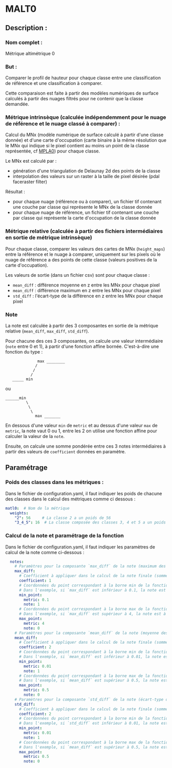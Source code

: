 # MALT0

## Description :

### Nom complet :

Métrique altimétrique 0

### But :

Comparer le profil de hauteur pour chaque classe entre une classification de référence et une classification à comparer.

Cette comparaison est faite à partir des modèles numériques de surface calculés à partir
des nuages filtrés pour ne contenir que la classe demandée.

### Métrique intrinsèque (calculée indépendemment pour le nuage de référence et le nuage classé à comparer) :

Calcul du MNx (modèle numérique de surface calculé à partir d'une classe donnée) et d'une carte
d'occupation (carte binaire à la même résolution que le MNx qui indique si le pixel contient au moins
un point de la classe représentée, cf [MPLA0](./mpla0.md)) pour chaque classe.

Le MNx est calculé par :
- génération d'une triangulation de Delaunay 2d des points de la classe
- interpolation des valeurs sur un raster à la taille de pixel désirée (pdal faceraster filter)

Résultat :
- pour chaque nuage (référence ou à comparer), un fichier tif contenant une couche par
classe qui représente le MNx de la classe donnée
- pour chaque nuage de référence, un fichier tif contenant une couche par classe qui représente la carte d'occupation de la classe donnée

### Métrique relative (calculée à partir des fichiers intermédiaires en sortie de métrique intrinsèque)

Pour chaque classe, comparer les valeurs des cartes de MNx (`height_maps`) entre la référence et le nuage à comparer,
uniquement sur les pixels où le nuage de référence a des points de cette classe (valeurs positives de la carte d'occupation).

Les valeurs de sortie (dans un fichier csv) sont pour chaque classe :
- `mean_diff` : différence moyenne en z entre les MNx pour chaque pixel
- `mean_diff` : différence maximum en z entre les MNx pour chaque pixel
- `std_diff` : l'écart-type de la différence en z entre les MNx pour chaque pixel

### Note

La note est calculée à partir des 3 composantes en sortie de la métrique relative (`mean_diff`, `max_diff`, `std_diff`).

Pour chacune des ces 3 composantes, on calcule une valeur intermédiaire (`note` entre 0 et 1), à partir d'une fonction affine bornée. C'est-à-dire une fonction du type :

```
              max ________
             /
            /
           /
   _____ min
```

ou
```
______min
         \
          \
           \
             max _______
```

En dessous d'une valeur `min` de `metric` et au dessus d'une valeur `max` de `metric`, la note vaut 0 ou 1, entre les 2 on utilise une fonction affine pour calculer la valeur de la `note`.

Ensuite, on calcule une somme pondérée entre ces 3 notes intermédiaires à partir des valeurs de `coefficient` données en paramètre.

## Paramétrage

### Poids des classes dans les métriques :

Dans le fichier de configuration.yaml, il faut indiquer les poids de chacune des classes dans le calcul des métriques comme ci dessous :
```yaml
matl0:  # Nom de la métrique
  weights:
    "2": 56     # La classe 2 a un poids de 56
    "3_4_5": 16  # La classe composée des classes 3, 4 et 5 a un poids de 16
```

### Calcul de la note et paramétrage de la fonction

Dans le fichier de configuration.yaml, il faut indiquer les paramètres de calcul de la note comme ci-dessous :

```yaml
  notes:
    # Paramètres pour la composante `max_diff` de la note (maximum des différences en z)
    max_diff:
      # Coefficient à appliquer dans le calcul de la note finale (somme pondérée)
      coefficient: 1
      # Coordonnées du point correspondant à la borne min de la fonction affine bornée (valeur de `metric` en dessous de laquelle `note` vaut toujours la valeur précisée ici)
      # Dans l'exemple, si `max_diff` est inférieur à 0.1, la note est à 1
      min_point:
        metric: 0.1
        note: 1
      # Coordonnées du point correspondant à la borne max de la fonction affine bornée (valeur de `metric` au dessus de laquelle `note` vaut toujours la valeur précisée ici)
      # Dans l'exemple, si `max_diff` est supérieur à 4, la note est à 0
      max_point:
        metric: 4
        note: 0
    # Paramètres pour la composante `mean_diff` de la note (moyenne des différences en z)
    mean_diff:
      # Coefficient à appliquer dans le calcul de la note finale (somme pondérée)
      coefficient: 2
      # Coordonnées du point correspondant à la borne min de la fonction affine bornée (valeur de `metric` en dessous de laquelle `note` vaut toujours la valeur précisée ici)
      # Dans l'exemple, si `mean_diff` est inférieur à 0.01, la note est à 1
      min_point:
        metric: 0.01
        note: 1
      # Coordonnées du point correspondant à la borne max de la fonction affine bornée (valeur de `metric` au dessus de laquelle `note` vaut toujours la valeur précisée ici)
      # Dans l'exemple, si `mean_diff` est supérieur à 0.5, la note est à 0
      max_point:
        metric: 0.5
        note: 0
    # Paramètres pour la composante `std_diff` de la note (écart-type des différences en z)
    std_diff:
      # Coefficient à appliquer dans le calcul de la note finale (somme pondérée)
      coefficient: 2
      # Coordonnées du point correspondant à la borne min de la fonction affine bornée (valeur de `metric` en dessous de laquelle `note` vaut toujours la valeur précisée ici)
      # Dans l'exemple, si `std_diff` est inférieur à 0.01, la note est à 1
      min_point:
        metric: 0.01
        note: 1
      # Coordonnées du point correspondant à la borne max de la fonction affine bornée (valeur de `metric` au dessus de laquelle `note` vaut toujours la valeur précisée ici)
      # Dans l'exemple, si `mean_diff` est supérieur à 0.5, la note est à 0
      max_point:
        metric: 0.5
        note: 0
   ```
